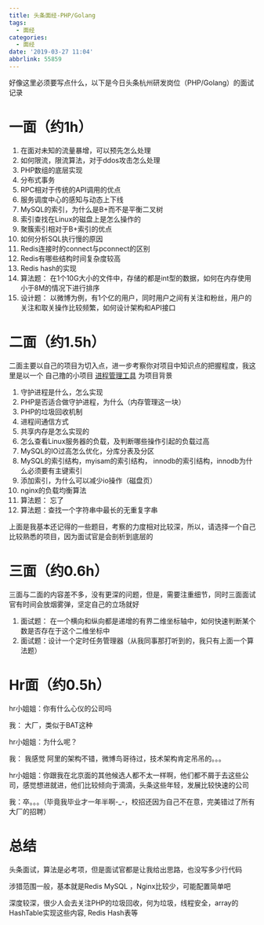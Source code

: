 ```yaml
---
title: 头条面经-PHP/Golang
tags:
  - 面经
categories:
  - 面经
date: '2019-03-27 11:04'
abbrlink: 55859
---
```


好像这里必须要写点什么，以下是今日头条杭州研发岗位（PHP/Golang）的面试记录

<!--more-->

# 一面（约1h）

1. 在面对未知的流量暴增，可以预先怎么处理
2. 如何限流，限流算法，对于ddos攻击怎么处理
3. PHP数组的底层实现
4. 分布式事务
5. RPC相对于传统的API调用的优点
6. 服务调度中心的感知与动态上下线
7. MySQL的索引，为什么是B+而不是平衡二叉树
8. 索引查找在Linux的磁盘上是怎么操作的
9. 聚簇索引相对于B+索引的优点
10. 如何分析SQL执行慢的原因
11. Redis连接时的connect与pconnect的区别
12. Redis有哪些结构时间复杂度较高
13. Redis hash的实现
14. 算法题： 在1个10G大小的文件中，存储的都是int型的数据，如何在内存使用小于8M的情况下进行排序
15. 设计题： 以微博为例，有1个亿的用户，同时用户之间有关注和粉丝，用户的关注和取关操作比较频繁，如何设计架构和API接口

# 二面（约1.5h）

二面主要以自己的项目为切入点，进一步考察你对项目中知识点的把握程度，我这里是以一个 自己撸的小项目 [进程管理工具](https://github.com/tyloafer/ProcessManager) 为项目背景

1. 守护进程是什么，怎么实现
2. PHP是否适合做守护进程，为什么（内存管理这一块）
3. PHP的垃圾回收机制
4. 进程间通信方式
5. 共享内存是怎么实现的
6. 怎么查看Linux服务器的负载，及判断哪些操作引起的负载过高
7. MySQL的IO过高怎么优化，分库分表及分区
8. MySQL的索引结构，myisam的索引结构， innodb的索引结构，innodb为什么必须要有主键索引
9. 添加索引，为什么可以减少io操作（磁盘页）
10. nginx的负载均衡算法
11. 算法题： 忘了
12. 算法题：查找一个字符串中最长的无重复字串

上面是我基本还记得的一些题目，考察的力度相对比较深，所以，请选择一个自己比较熟悉的项目，因为面试官是会剖析到底层的

# 三面（约0.6h）

三面与二面的内容差不多，没有更深的问题，但是，需要注重细节，同时三面面试官有时间会放烟雾弹，坚定自己的立场就好

1. 面试题： 在一个横向和纵向都是递增的有界二维坐标轴中，如何快速判断某个数是否存在于这个二维坐标中
2. 面试题：设计一个定时任务管理器（从我同事那打听到的，我只有上面一个算法题）

# Hr面（约0.5h）

hr小姐姐：你有什么心仪的公司吗

我： 大厂，类似于BAT这种

hr小姐姐：为什么呢？

我： 我感觉 阿里的架构不错，微博鸟哥待过，技术架构肯定吊吊的。。。

hr小姐姐：你跟我在北京面的其他候选人都不太一样啊，他们都不屑于去这些公司，感觉想进就进，他们比较倾向于滴滴，头条这些年轻，发展比较快速的公司

我：卒。。。（毕竟我毕业才一年半啊-_-，校招还因为自己不在意，完美错过了所有大厂的招聘）

# 总结

头条面试，算法是必考项，但是面试官都是让我给出思路，也没写多少行代码

涉猎范围一般，基本就是Redis MySQL ，Nginx比较少，可能配置简单吧

深度较深，很少人会去关注PHP的垃圾回收，何为垃圾，线程安全，array的HashTable实现这些内容, Redis Hash表等
